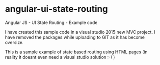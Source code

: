 # angular-ui-state-routing
Angular JS - UI State Routing - Example code

I have created this sample code in a visual studio 2015 new MVC project. I have removed the packages while uploading to GIT as it has become oversize. 

This is a sample example of state based routing using HTML pages (in reality it doesnt even need a visual studio solution :-) )


